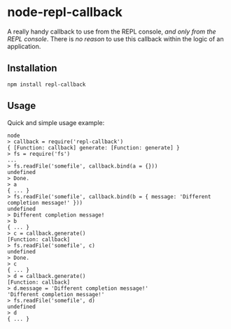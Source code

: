 # node-repl-callback

A really handy callback to use from the REPL console, _and only from the REPL console_. There is _no reason_ to use this callback within the logic of an application.

## Installation

`npm install repl-callback`

## Usage

Quick and simple usage example:

    node
    > callback = require('repl-callback')
    { [Function: callback] generate: [Function: generate] }
    > fs = require('fs')
    ...
    > fs.readFile('somefile', callback.bind(a = {}))
    undefined
    > Done.
    > a
    { ... }
    > fs.readFile('somefile', callback.bind(b = { message: 'Different completion message!' }))
    undefined
    > Different completion message!
    > b
    { ... }
    > c = callback.generate()
    [Function: callback]
    > fs.readFile('somefile', c)
    undefined
    > Done.
    > c
    { ... }
    > d = callback.generate()
    [Function: callback]
    > d.message = 'Different completion message!'
    'Different completion message!'
    > fs.readFile('somefile', d)
    undefined
    > d
    { ... }
